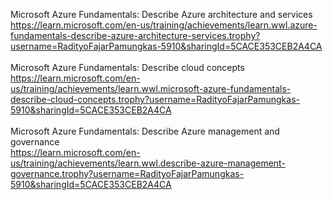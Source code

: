 Microsoft Azure Fundamentals: Describe Azure architecture and services <br/>
https://learn.microsoft.com/en-us/training/achievements/learn.wwl.azure-fundamentals-describe-azure-architecture-services.trophy?username=RadityoFajarPamungkas-5910&sharingId=5CACE353CEB2A4CA<br/>
<br/>
Microsoft Azure Fundamentals: Describe cloud concepts<br/>
https://learn.microsoft.com/en-us/training/achievements/learn.wwl.microsoft-azure-fundamentals-describe-cloud-concepts.trophy?username=RadityoFajarPamungkas-5910&sharingId=5CACE353CEB2A4CA<br/>
<br/>
Microsoft Azure Fundamentals: Describe Azure management and governance<br/>
https://learn.microsoft.com/en-us/training/achievements/learn.wwl.describe-azure-management-governance.trophy?username=RadityoFajarPamungkas-5910&sharingId=5CACE353CEB2A4CA<br/>
